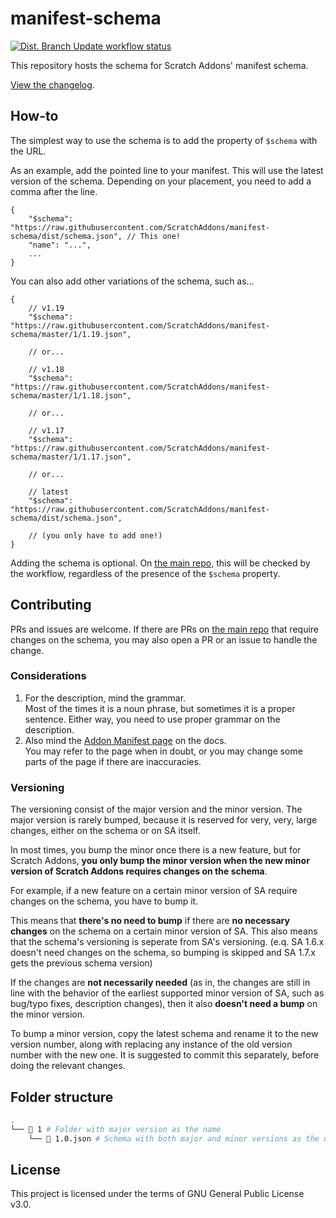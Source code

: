 # manifest-schema

[![Dist. Branch Update workflow status](https://img.shields.io/github/actions/workflow/status/ScratchAddons/manifest-schema/update-dist.yml?label=dist&style=flat-square)](https://github.com/ScratchAddons/manifest-schema/actions/workflows/update-dist.yml)

This repository hosts the schema for Scratch Addons' manifest schema.

[View the changelog](https://github.com/ScratchAddons/manifest-schema/wiki/Changelog).

## How-to

The simplest way to use the schema is to add the property of `$schema` with the URL. 

As an example, add the pointed line to your manifest. This will use the latest version of the schema. Depending on your placement, you need to add a comma after the line. 

```json5
{
    "$schema": "https://raw.githubusercontent.com/ScratchAddons/manifest-schema/dist/schema.json", // This one!
    "name": "...",
    ...
}
```

You can also add other variations of the schema, such as...

```json5
{
    // v1.19
    "$schema": "https://raw.githubusercontent.com/ScratchAddons/manifest-schema/master/1/1.19.json",

    // or...

    // v1.18
    "$schema": "https://raw.githubusercontent.com/ScratchAddons/manifest-schema/master/1/1.18.json",

    // or...
    
    // v1.17
    "$schema": "https://raw.githubusercontent.com/ScratchAddons/manifest-schema/master/1/1.17.json",

    // or...

    // latest
    "$schema": "https://raw.githubusercontent.com/ScratchAddons/manifest-schema/dist/schema.json",

    // (you only have to add one!)
}
```

Adding the schema is optional. On [the main repo](https://github.com/ScratchAddons/ScratchAddons), this will be checked by the workflow, regardless of the presence of the `$schema` property.

## Contributing

PRs and issues are welcome. If there are PRs on [the main repo](https://github.com/ScratchAddons/ScratchAddons) that require changes on the schema, you may also open a PR or an issue to handle the change.

### Considerations

1. For the description, mind the grammar.  
   Most of the times it is a noun phrase, but sometimes it is a proper sentence. Either way, you need to use proper grammar on the description.
2. Also mind the [Addon Manifest page](https://scratchaddons.com/docs/reference/addon-manifest/) on the docs.  
   You may refer to the page when in doubt, or you may change some parts of the page if there are inaccuracies.

### Versioning

The versioning consist of the major version and the minor version. The major version is rarely bumped, because it is reserved for very, very, large changes, either on the schema or on SA itself.

In most times, you bump the minor once there is a new feature, but for Scratch Addons, **you only bump the minor version when the new minor version of Scratch Addons requires changes on the schema**.

For example, if a new feature on a certain minor version of SA require changes on the schema, you have to bump it. 

This means that **there's no need to bump** if there are **no necessary changes** on the schema on a certain minor version of SA. This also means that the schema's versioning is seperate from SA's versioning. (e.q. SA 1.6.x doesn't need changes on the schema, so bumping is skipped and SA 1.7.x gets the previous schema version)

If the changes are **not necessarily needed** (as in, the changes are still in line with the behavior of the earliest supported minor version of SA, such as bug/typo fixes, description changes), then it also **doesn't need a bump** on the minor version.

To bump a minor version, copy the latest schema and rename it to the new version number, along with replacing any instance of the old version number with the new one. It is suggested to commit this separately, before doing the relevant changes.

## Folder structure

```bash
.
└── 📂 1 # Folder with major version as the name
    └── 📜 1.0.json # Schema with both major and minor versions as the name
```

## License

This project is licensed under the terms of GNU General Public License v3.0.